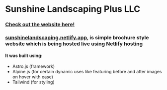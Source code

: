 # Sunshine Landscaping Plus LLC
### <a href="https://www.sunshinelandscaping.netlify.app">Check out the website here!</a>

### <a href="https://www.sunshinelandscaping.netlify.app">sunshinelandscaping.netlify.app</a>, is simple brochure style website which is being hosted live using Netlify hosting
#### It was built using: 
* Astro.js (framework)
* Alpine.js (for certain dynamic uses like featuring before and after images on hover with ease)
* Tailwind (for styling)


